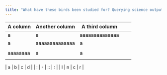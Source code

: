 ```yaml
---
title: "What have these birds been studied for? Querying science outputs with R"
---
```




| A column | Another column | A third column |   |   |
|----------|----------------|----------------|---|---|
| a        | a              | aaaaaaaaaaaaaa |   |   |
| a        | aaaaaaaaaaaaaa | a              |   |   |
|          |                |                |   |   |
| aaaaaaaa | a              | a              |   |   |
|          |                |                |   |   |


| a | b | c | d | 
| : | - | :: | : |
| l | n | c | r | 
